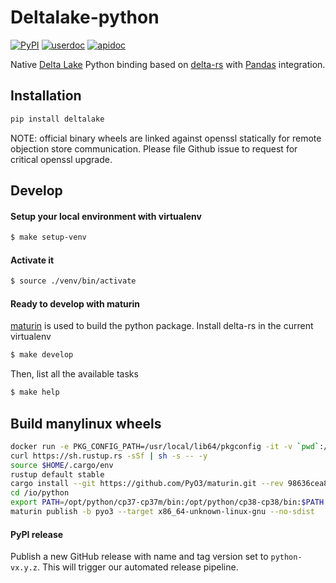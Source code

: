Deltalake-python
================

[![PyPI](https://img.shields.io/pypi/v/deltalake.svg?style=flat-square)](https://pypi.org/project/deltalake/)
[![userdoc](https://img.shields.io/badge/docs-user-blue)](https://delta-io.github.io/delta-rs/python/)
[![apidoc](https://img.shields.io/badge/docs-api-blue)](https://delta-io.github.io/delta-rs/python/api_reference.html)

Native [Delta Lake](https://delta.io/) Python binding based on
[delta-rs](https://github.com/delta-io/delta-rs) with
[Pandas](https://pandas.pydata.org/) integration.


Installation
------------

```bash
pip install deltalake
```

NOTE: official binary wheels are linked against openssl statically for remote
objection store communication. Please file Github issue to request for critical
openssl upgrade.


Develop
-------

#### Setup your local environment with virtualenv
```bash
$ make setup-venv
```

#### Activate it
```bash
$ source ./venv/bin/activate
```

#### Ready to develop with maturin

[maturin](https://github.com/PyO3/maturin) is used to build the python package.
Install delta-rs in the current virtualenv

```bash
$ make develop
```

Then, list all the available tasks

```bash
$ make help
```

Build manylinux wheels
----------------------

```bash
docker run -e PKG_CONFIG_PATH=/usr/local/lib64/pkgconfig -it -v `pwd`:/io apache/arrow-dev:amd64-centos-6.10-python-manylinux2010 bash
curl https://sh.rustup.rs -sSf | sh -s -- -y
source $HOME/.cargo/env
rustup default stable
cargo install --git https://github.com/PyO3/maturin.git --rev 98636cea89c328b3eba4ebb548124f75c8018200 maturin
cd /io/python
export PATH=/opt/python/cp37-cp37m/bin:/opt/python/cp38-cp38/bin:$PATH
maturin publish -b pyo3 --target x86_64-unknown-linux-gnu --no-sdist
```

#### PyPI release

Publish a new GitHub release with name and tag version set to `python-vx.y.z`.
This will trigger our automated release pipeline.
